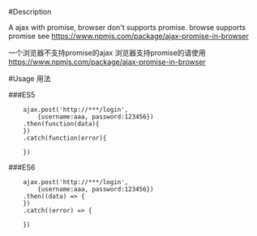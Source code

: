 
#Description

A ajax with promise, browser don't supports promise.
browse supports promise see <https://www.npmjs.com/package/ajax-promise-in-browser>


一个浏览器不支持promise的ajax
浏览器支持promise的请使用<https://www.npmjs.com/package/ajax-promise-in-browser>


#Usage 用法


###ES5
```javascipt
    ajax.post('http://***/login', 
        {username:aaa, password:123456})
    .then(function(data){
    })
    .catch(function(error){

    })
```

###ES6
```javascipt
    ajax.post('http://***/login', 
        {username:aaa, password:123456})
    .then((data) => {
    })
    .catch((error) => {

    })



